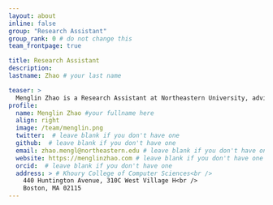 ```yaml
---
layout: about
inline: false
group: "Research Assistant"
group_rank: 0 # do not change this
team_frontpage: true

title: Research Assistant
description:
lastname: Zhao # your last name 

teaser: >
  Menglin Zhao is a Research Assistant at Northeastern University, advised by Prof. Dakuo Wang.
profile:
  name: Menglin Zhao #your fullname here
  align: right
  image: /team/menglin.png
  twitter:  # leave blank if you don't have one
  github:  # leave blank if you don't have one
  email: zhao.mengl@northeastern.edu # leave blank if you don't have one
  website: https://menglinzhao.com # leave blank if you don't have one
  orcid:  # leave blank if you don't have one
  address: > # Khoury College of Computer Sciences<br />
    440 Huntington Avenue, 310C West Village H<br />
    Boston, MA 02115
---
```

